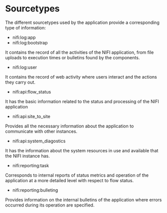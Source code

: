 # Sourcetypes

The different sourcetypes used by the application provide a corresponding type of information:

- nifi:log:app
- nifi:log:bootstrap

It contains the record of all the activities of the NIFI application, from file uploads to execution times or bulletins found by the components.

- nifi:log:user

It contains the record of web activity where users interact and the actions they carry out.

- nifi:api:flow_status

It has the basic information related to the status and processing of the NIFI application

- nifi:api:site_to_site

Provides all the necessary information about the application to communicate with other instances.

- nifi:api:system_diagostics

It has the information about the system resources in use and available that the NIFI instance has.

- nifi:reporting:task  

Corresponds to internal reports of status metrics and operation of the application at a more detailed level with respect to flow status.

- nifi:reporting:bulleting

Provides information on the internal bulletins of the application where errors occurred during its operation are specified.